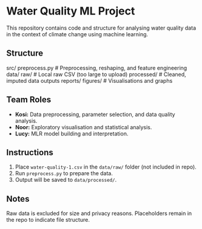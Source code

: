 # Water Quality ML Project

This repository contains code and structure for analysing water quality data in the context of climate change using machine learning.

## Structure
src/
  preprocess.py       # Preprocessing, reshaping, and feature engineering
data/
  raw/                # Local raw CSV (too large to upload)
  processed/          # Cleaned, imputed data outputs
reports/
  figures/            # Visualisations and graphs
## Team Roles
- **Kosi:** Data preprocessing, parameter selection, and data quality analysis.
- **Noor:** Exploratory visualisation and statistical analysis.
- **Lucy:** MLR model building and interpretation.

## Instructions
1. Place `water-quality-1.csv` in the `data/raw/` folder (not included in repo).
2. Run `preprocess.py` to prepare the data.
3. Output will be saved to `data/processed/`.

## Notes
Raw data is excluded for size and privacy reasons. Placeholders remain in the repo to indicate file structure.
